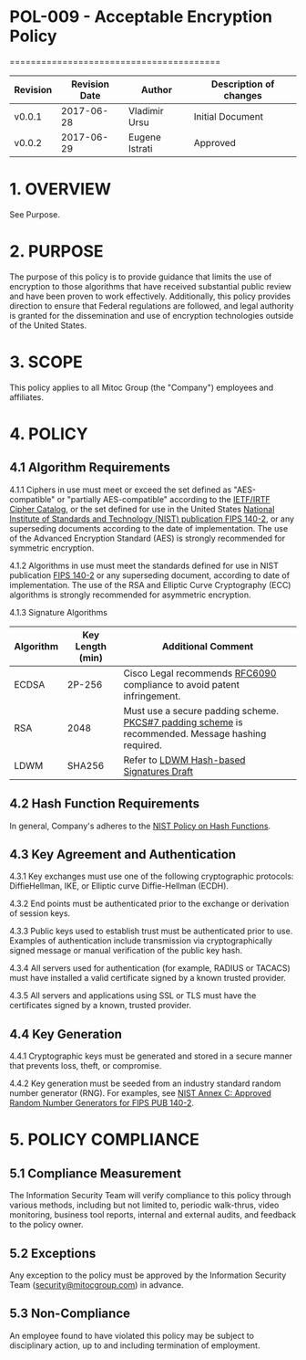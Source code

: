 # POL-009 - Acceptable Encryption Policy
========================================


Revision | Revision Date | Author | Description of changes
-------- | ------------- | ------ | ----------------------
v0.0.1 | 2017-06-28 | Vladimir Ursu | Initial Document
v0.0.2 | 2017-06-29 | Eugene Istrati | Approved


# 1. OVERVIEW

See Purpose.


# 2. PURPOSE

The purpose of this policy is to provide guidance that limits the use of encryption to those algorithms that have received substantial public review and have been proven to work effectively. Additionally, this policy provides direction to ensure that Federal regulations are followed, and legal authority is granted for the dissemination and use of encryption technologies outside of the United States.


# 3. SCOPE

This policy applies to all Mitoc Group (the "Company") employees and affiliates.


# 4. POLICY 

## 4.1 Algorithm Requirements

4.1.1 Ciphers in use must meet or exceed the set defined as "AES-compatible" or "partially AES-compatible" according to the [IETF/IRTF Cipher Catalog](https://tools.ietf.org/html/draft-irtf-cfrg-cipher-catalog-01#section-3.1 ), or the set defined for use in the United States [National Institute of Standards and Technology (NIST) publication FIPS 140-2](http://csrc.nist.gov/groups/STM/cmvp/documents/140-1/1401val2010.htm), or any superseding documents according to the date of implementation. The use of the Advanced Encryption Standard (AES) is strongly recommended for symmetric encryption.

4.1.2 Algorithms in use must meet the standards defined for use in NIST publication [FIPS 140-2](http://csrc.nist.gov/groups/STM/cmvp/documents/140-1/1401val2010.htm) or any superseding document, according to date of implementation. The use of the RSA and Elliptic Curve Cryptography (ECC) algorithms is strongly recommended for asymmetric encryption.

4.1.3 Signature Algorithms 

Algorithm  | Key Length (min) | Additional Comment
---------- | ---------------- | ----------------------
ECDSA  | 2P-256  | Cisco Legal recommends [RFC6090](https://tools.ietf.org/html/rfc6090) compliance to avoid patent infringement. 
RSA    | 2048    | Must use a secure padding scheme. [PKCS#7 padding scheme](http://tools.ietf.org/html/rfc3852#section-6.3) is recommended. Message hashing required.
LDWM   | SHA256  | Refer to [LDWM Hash-based Signatures Draft](http://tools.ietf.org/html/draft-mcgrew-hash-sigs-00)

## 4.2 Hash Function Requirements

In general, Company's adheres to the [NIST Policy on Hash Functions](http://csrc.nist.gov/groups/ST/hash/policy.html).

## 4.3 Key Agreement and Authentication

4.3.1 Key exchanges must use one of the following cryptographic protocols: DiffieHellman, IKE, or Elliptic curve Diffie-Hellman (ECDH).

4.3.2 End points must be authenticated prior to the exchange or derivation of session keys.

4.3.3 Public keys used to establish trust must be authenticated prior to use. Examples of authentication include transmission via cryptographically signed message or manual verification of the public key hash.

4.3.4 All servers used for authentication (for example, RADIUS or TACACS) must have installed a valid certificate signed by a known trusted provider.

4.3.5 All servers and applications using SSL or TLS must have the certificates signed by a known, trusted provider. 

## 4.4 Key Generation

4.4.1 Cryptographic keys must be generated and stored in a secure manner that prevents loss, theft, or compromise.

4.4.2 Key generation must be seeded from an industry standard random number generator (RNG). For examples, see [NIST Annex C: Approved Random Number Generators for FIPS PUB 140-2](http://csrc.nist.gov/publications/fips/fips140-2/fips1402annexc.pdf).


# 5. POLICY COMPLIANCE 

## 5.1	Compliance Measurement

The Information Security Team will verify compliance to this policy through various methods, including but not limited to, periodic walk-thrus, video monitoring, business tool reports, internal and external audits, and feedback to the policy owner. 

##  5.2	Exceptions

Any exception to the policy must be approved by the Information Security Team (security@mitocgroup.com) in advance.

##  5.3	Non-Compliance

An employee found to have violated this policy may be subject to disciplinary action, up to and including termination of employment. 
